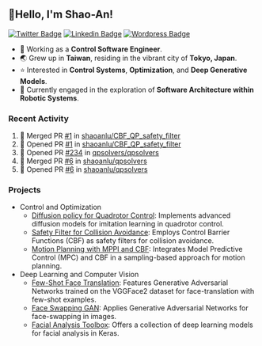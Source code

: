 ## 👋Hello, I'm Shao-An! 

[![Twitter Badge](https://img.shields.io/badge/-@picofanta-00acee?style=flat-square&logo=Twitter&logoColor=white)](https://twitter.com/picofanta "Find me on X")
[![Linkedin Badge](https://img.shields.io/badge/ShaoAn%20-Lu-0072b1?style=flat-square&logo=Linkedin&logoColor=white)](https://www.linkedin.com/in/shaoan-lu/ "Connect on LinkedIn")
[![Wordpress Badge](https://img.shields.io/badge/SALu-21759B?style=flat-square&logo=wordpress&logoColor=white)](https://shaoanlu.wordpress.com/)
<!-- [![Github](https://img.shields.io/github/followers/shaoanlu?label=Follower&style=social)](https://github.com/shaoanlu) -->

- 🔭 Working as a **Control Software Engineer**.
- 🌏 Grew up in **Taiwan**, residing in the vibrant city of **Tokyo, Japan**.
- ⭐ Interested in **Control Systems**, **Optimization**, and **Deep Generative Models**.
- 🌱 Currently engaged in the exploration of **Software Architecture within Robotic Systems**.


### Recent Activity
<!--START_SECTION:activity-->
1. 🎉 Merged PR [#1](https://github.com/shaoanlu/CBF_QP_safety_filter/pull/1) in [shaoanlu/CBF_QP_safety_filter](https://github.com/shaoanlu/CBF_QP_safety_filter)
2. 💪 Opened PR [#1](https://github.com/shaoanlu/CBF_QP_safety_filter/pull/1) in [shaoanlu/CBF_QP_safety_filter](https://github.com/shaoanlu/CBF_QP_safety_filter)
3. 💪 Opened PR [#234](https://github.com/qpsolvers/qpsolvers/pull/234) in [qpsolvers/qpsolvers](https://github.com/qpsolvers/qpsolvers)
4. 🎉 Merged PR [#6](https://github.com/shaoanlu/qpsolvers/pull/6) in [shaoanlu/qpsolvers](https://github.com/shaoanlu/qpsolvers)
5. 💪 Opened PR [#6](https://github.com/shaoanlu/qpsolvers/pull/6) in [shaoanlu/qpsolvers](https://github.com/shaoanlu/qpsolvers)
<!--END_SECTION:activity-->

### Projects
- Control and Optimization
  - [Diffusion policy for Quadrotor Control](https://github.com/shaoanlu/diffusion_policy_quadrotor): Implements advanced diffusion models for imitation learning in quadrotor control.
  - [Safety Filter for Collision Avoidance](https://github.com/shaoanlu/CBF_QP_safety_filter): Employs Control Barrier Functions (CBF) as safety filters for collision avoidance.
  - [Motion Planning with MPPI and CBF](https://github.com/shaoanlu/mppi_cbf): Integrates Model Predictive Control (MPC) and CBF in a sampling-based approach for motion planning.
- Deep Learning and Computer Vision
  - [Few-Shot Face Translation](https://github.com/shaoanlu/fewshot-face-translation-GAN): Features Generative Adversarial Networks trained on the VGGFace2 dataset for face-translation with few-shot examples.
  - [Face Swapping GAN](https://github.com/shaoanlu/faceswap-GAN): Applies Generative Adversarial Networks for face-swapping in images.
  - [Facial Analysis Toolbox](https://github.com/shaoanlu/face_toolbox_keras): Offers a collection of deep learning models for facial analysis in Keras.

<!--
**shaoanlu/shaoanlu** is a ✨ _special_ ✨ repository because its `README.md` (this file) appears on your GitHub profile.

Here are some ideas to get you started:

- 🔭 I’m currently working on ...
- 🌱 I’m currently learning ...
- 👯 I’m looking to collaborate on ...
- 🤔 I’m looking for help with ...
- 💬 Ask me about ...
- 📫 How to reach me: ...
- 😄 Pronouns: ...
- ⚡ Fun fact: ...
-->
